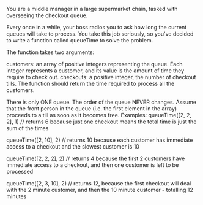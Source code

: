 You are a middle manager in a large supermarket chain, tasked with overseeing the checkout queue.

Every once in a while, your boss radios you to ask how long the current queues will take to process. You take this job seriously, so you've decided to write a function called queueTime to solve the problem.

The function takes two arguments:

customers: an array of positive integers representing the queue. Each integer represents a customer, and its value is the amount of time they require to check out.
checkouts: a positive integer, the number of checkout tills.
The function should return the time required to process all the customers.

There is only ONE queue.
The order of the queue NEVER changes.
Assume that the front person in the queue (i.e. the first element in the array) proceeds to a till as soon as it becomes free.
Examples:
queueTime([2, 2, 2], 1)
// returns 6 because just one checkout means the total time is just the sum of the times

queueTime([2, 10], 2)
// returns 10 because each customer has immediate access to a checkout and the slowest customer is 10

queueTime([2, 2, 2], 2)
// returns 4 because the first 2 customers have immediate access to a checkout, and then one customer is left to be processed

queueTime([2, 3, 10], 2)
// returns 12, because the first checkout will deal with the 2 minute customer, and then the 10 minute customer - totalling 12 minutes